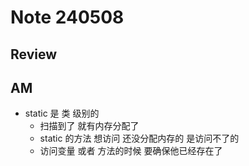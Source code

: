 # Note 240508

## Review

## AM
- static 是 类 级别的
  - 扫描到了 就有内存分配了 
  - static 的方法 想访问 还没分配内存的 是访问不了的
  - 访问变量 或者 方法的时候 要确保他已经存在了